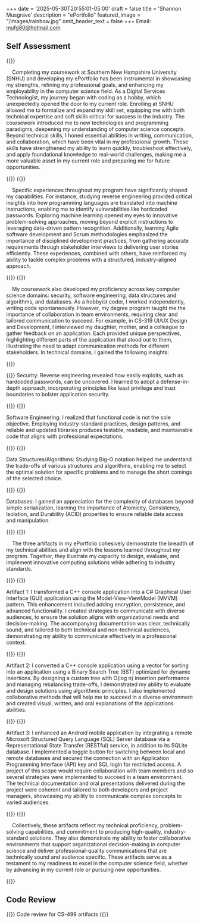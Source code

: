+++
date = '2025-05-30T20:55:01-05:00'
draft = false
title = 'Shannon Musgrave'
description = "ePortfolio"
featured_image = "/images/rainbow.jpg"
omit_header_text = false
+++
Email: [mufg80@hotmail.com](mailto:mufg80@hotmail.com)
## **Self Assessment**

{{<paragraph>}}

&nbsp;&nbsp;&nbsp;&nbsp;Completing my coursework at Southern New Hampshire University (SNHU) and developing my ePortfolio has been instrumental in showcasing my strengths, refining my professional goals, and enhancing my employability in the computer science field. As a Digital Services Technologist, my journey began with coding as a hobby, which unexpectedly opened the door to my current role. Enrolling at SNHU allowed me to formalize and expand my skill set, equipping me with both technical expertise and soft skills critical for success in the industry. The coursework introduced me to new technologies and programming paradigms, deepening my understanding of computer science concepts. Beyond technical skills, I honed essential abilities in writing, communication, and collaboration, which have been vital in my professional growth. These skills have strengthened my ability to learn quickly, troubleshoot effectively, and apply foundational knowledge to real-world challenges, making me a more valuable asset in my current role and preparing me for future opportunities.


{{</paragraph>}}
{{<paragraph>}}

&nbsp;&nbsp;&nbsp;&nbsp;Specific experiences throughout my program have significantly shaped my capabilities. For instance, studying reverse engineering provided critical insights into how programming languages are translated into machine instructions, enabling me to identify vulnerabilities like hardcoded passwords. Exploring machine learning opened my eyes to innovative problem-solving approaches, moving beyond explicit instructions to leveraging data-driven pattern recognition. Additionally, learning Agile software development and Scrum methodologies emphasized the importance of disciplined development practices, from gathering accurate requirements through stakeholder interviews to delivering user stories efficiently. These experiences, combined with others, have reinforced my ability to tackle complex problems with a structured, industry-aligned approach.

{{</paragraph>}}
{{<paragraph>}}

&nbsp;&nbsp;&nbsp;&nbsp;My coursework also developed my proficiency across key computer science domains: security, software engineering, data structures and algorithms, and databases. As a hobbyist coder, I worked independently, writing code spontaneously. However, my degree program taught me the importance of collaboration in team environments, requiring clear and tailored communication to succeed. For example, in CS-319 UI/UX Design and Development, I interviewed my daughter, mother, and a colleague to gather feedback on an application. Each provided unique perspectives, highlighting different parts of the application that stood out to them, illustrating the need to adapt communication methods for different stakeholders. In technical domains, I gained the following insights:

{{</paragraph>}}

{{<bullet2>}} 
Security: Reverse engineering revealed how easily exploits, such as hardcoded passwords, can be uncovered. I learned to adopt a defense-in-depth approach, incorporating principles like least privilege and trust boundaries to bolster application security.

{{</bullet2>}} 
{{<bullet2>}} 

Software Engineering: I realized that functional code is not the sole objective. Employing industry-standard practices, design patterns, and reliable and updated libraries produces testable, readable, and maintainable code that aligns with professional expectations.

{{</bullet2>}} 
{{<bullet2>}} 

Data Structures/Algorithms: Studying Big-O notation helped me understand the trade-offs of various structures and algorithms, enabling me to select the optimal solution for specific problems and to manage the short comings of the selected choice.

{{</bullet2>}} 
{{<bullet2>}} 

Databases: I gained an appreciation for the complexity of databases beyond simple serialization, learning the importance of Atomicity, Consistency, Isolation, and Durability (ACID) properties to ensure reliable data access and manipulation.

{{</bullet2>}} 
{{<paragraph>}}

&nbsp;&nbsp;&nbsp;&nbsp;The three artifacts in my ePortfolio cohesively demonstrate the breadth of my technical abilities and align with the lessons learned throughout my program. Together, they illustrate my capacity to design, evaluate, and implement innovative computing solutions while adhering to industry standards.

{{</paragraph>}}
{{<bullet2>}} 

Artifact 1: I transformed a C++ console application into a C# Graphical User Interface (GUI) application using the Model-View-ViewModel (MVVM) pattern. This enhancement included adding encryption, persistence, and advanced functionality. I created strategies to communicate with diverse audiences, to ensure the solution aligns with organizational needs and decision-making. The accompanying documentation was clear, technically sound, and tailored to both technical and non-technical audiences, demonstrating my ability to communicate effectively in a professional context.

{{</bullet2>}} 
{{<bullet2>}} 

Artifact 2: I converted a C++ console application using a vector for sorting into an application using a Binary Search Tree (BST) optimized for dynamic insertions. By designing a custom tree with O(log n) insertion performance and managing rebalancing trade-offs, I demonstrated my ability to evaluate and design solutions using algorithmic principles. I also implemented collaborative methods that will help me to succeed in a diverse environment and created visual, written, and oral explanations of the applications abilities.

{{</bullet2>}} 
{{<bullet2>}} 

Artifact 3: I enhanced an Android mobile application by integrating a remote Microsoft Structured Query Language (SQL) Server database via a Representational State Transfer (RESTful) service, in addition to its SQLite database. I implemented a toggle button for switching between local and remote databases and secured the connection with an Application Programming Interface (API) key and SQL login for restricted access. A project of this scope would require collaboration with team members and so several strategies were implemented to succeed in a team environment. The technical documentation and oral presentations delivered during the project were coherent and tailored to both developers and project managers, showcasing my ability to communicate complex concepts to varied audiences.

{{</bullet2>}} 
{{<paragraph>}}

&nbsp;&nbsp;&nbsp;&nbsp;Collectively, these artifacts reflect my technical proficiency, problem-solving capabilities, and commitment to producing high-quality, industry-standard solutions. They also demonstrate my ability to foster collaborative environments that support organizational decision-making in computer science and deliver professional-quality communications that are technically sound and audience specific. These artifacts serve as a testament to my readiness to excel in the computer science field, whether by advancing in my current role or pursuing new opportunities.

{{</paragraph>}}

## **Code Review**

{{<videocodereview  >}}
Code review for CS-499 artifacts
{{</videocodereview >}}

